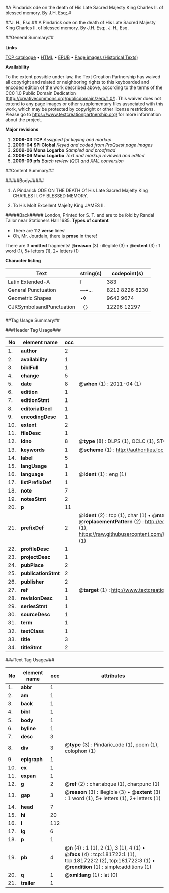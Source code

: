 #A Pindarick ode on the death of His Late Sacred Majesty King Charles II. of blessed memory. By J.H. Esq;.#

##J. H., Esq.##
A Pindarick ode on the death of His Late Sacred Majesty King Charles II. of blessed memory. By J.H. Esq;.
J. H., Esq.

##General Summary##

**Links**

[TCP catalogue](http://www.ota.ox.ac.uk/tcp/)  • 
[HTML](http://tei.it.ox.ac.uk/tcp/Texts-HTML/free/B03/B03758.html)  • 
[EPUB](http://tei.it.ox.ac.uk/tcp/Texts-EPUB/free/B03/B03758.epub) • 
[Page images (Historical Texts)](https://historicaltexts.jisc.ac.uk/eebo-99890863e)

**Availability**

To the extent possible under law, the Text Creation Partnership has waived all copyright and related or neighboring rights to this keyboarded and encoded edition of the work described above, according to the terms of the CC0 1.0 Public Domain Dedication (http://creativecommons.org/publicdomain/zero/1.0/). This waiver does not extend to any page images or other supplementary files associated with this work, which may be protected by copyright or other license restrictions. Please go to https://www.textcreationpartnership.org/ for more information about the project.

**Major revisions**

1. __2009-03__ __TCP__ *Assigned for keying and markup*
1. __2009-04__ __SPi Global__ *Keyed and coded from ProQuest page images*
1. __2009-06__ __Mona Logarbo__ *Sampled and proofread*
1. __2009-06__ __Mona Logarbo__ *Text and markup reviewed and edited*
1. __2009-09__ __pfs__ *Batch review (QC) and XML conversion*

##Content Summary##

#####Body#####

1. A Pindarick ODE ON THE DEATH Of His Late Sacred Majeſty King CHARLES II. OF BLESSED MEMORY.

1. To His Moſt Excellent Majeſty King JAMES II.

#####Back#####
London, Printed for S. T. and are to be ſold by Randal Tailor near Stationers Hall 1685.
**Types of content**

  * There are 112 **verse** lines!
  * Oh, Mr. Jourdain, there is **prose** in there!

There are 3 **omitted** fragments! 
 @__reason__ (3) : illegible (3)  •  @__extent__ (3) : 1 word (1), 5+ letters (1), 2+ letters (1)

**Character listing**


|Text|string(s)|codepoint(s)|
|---|---|---|
|Latin Extended-A|ſ|383|
|General Punctuation|—•…|8212 8226 8230|
|Geometric Shapes|▪◊|9642 9674|
|CJKSymbolsandPunctuation|〈〉|12296 12297|

##Tag Usage Summary##

###Header Tag Usage###

|No|element name|occ|attributes|
|---|---|---|---|
|1.|__author__|2||
|2.|__availability__|1||
|3.|__biblFull__|1||
|4.|__change__|5||
|5.|__date__|8| @__when__ (1) : 2011-04 (1)|
|6.|__edition__|1||
|7.|__editionStmt__|1||
|8.|__editorialDecl__|1||
|9.|__encodingDesc__|1||
|10.|__extent__|2||
|11.|__fileDesc__|1||
|12.|__idno__|8| @__type__ (8) : DLPS (1), OCLC (1), STC (3), EEBO-CITATION (1), PROQUEST (1), VID (1)|
|13.|__keywords__|1| @__scheme__ (1) : http://authorities.loc.gov/ (1)|
|14.|__label__|5||
|15.|__langUsage__|1||
|16.|__language__|1| @__ident__ (1) : eng (1)|
|17.|__listPrefixDef__|1||
|18.|__note__|7||
|19.|__notesStmt__|2||
|20.|__p__|11||
|21.|__prefixDef__|2| @__ident__ (2) : tcp (1), char (1)  •  @__matchPattern__ (2) : ([0-9\-]+):([0-9IVX]+) (1), (.+) (1)  •  @__replacementPattern__ (2) : http://eebo.chadwyck.com/downloadtiff?vid=$1&page=$2 (1), https://raw.githubusercontent.com/textcreationpartnership/Texts/master/tcpchars.xml#$1 (1)|
|22.|__profileDesc__|1||
|23.|__projectDesc__|1||
|24.|__pubPlace__|2||
|25.|__publicationStmt__|2||
|26.|__publisher__|2||
|27.|__ref__|1| @__target__ (1) : http://www.textcreationpartnership.org/docs/. (1)|
|28.|__revisionDesc__|1||
|29.|__seriesStmt__|1||
|30.|__sourceDesc__|1||
|31.|__term__|1||
|32.|__textClass__|1||
|33.|__title__|3||
|34.|__titleStmt__|2||


###Text Tag Usage###

|No|element name|occ|attributes|
|---|---|---|---|
|1.|__abbr__|1||
|2.|__am__|1||
|3.|__back__|1||
|4.|__bibl__|1||
|5.|__body__|1||
|6.|__byline__|1||
|7.|__desc__|3||
|8.|__div__|3| @__type__ (3) : Pindaric_ode (1), poem (1), colophon (1)|
|9.|__epigraph__|1||
|10.|__ex__|1||
|11.|__expan__|1||
|12.|__g__|2| @__ref__ (2) : char:abque (1), char:punc (1)|
|13.|__gap__|3| @__reason__ (3) : illegible (3)  •  @__extent__ (3) : 1 word (1), 5+ letters (1), 2+ letters (1)|
|14.|__head__|7||
|15.|__hi__|20||
|16.|__l__|112||
|17.|__lg__|6||
|18.|__p__|1||
|19.|__pb__|4| @__n__ (4) : 1 (1), 2 (1), 3 (1), 4 (1)  •  @__facs__ (4) : tcp:181722:1 (1), tcp:181722:2 (2), tcp:181722:3 (1)  •  @__rendition__ (1) : simple:additions (1)|
|20.|__q__|1| @__xml:lang__ (1) : lat (0)|
|21.|__trailer__|1||
